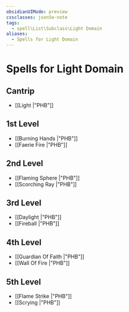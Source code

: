 ```yaml
---
obsidianUIMode: preview
cssclasses: json5e-note
tags:
  - spell\List\Subclass\Light Domain
aliases:
  - Spells for Light Domain
---
```

# Spells for Light Domain

## Cantrip

- [[Light \|"PHB"]] 

## 1st Level

- [[Burning Hands \|"PHB"]] 
- [[Faerie Fire \|"PHB"]] 

## 2nd Level

- [[Flaming Sphere \|"PHB"]] 
- [[Scorching Ray \|"PHB"]] 

## 3rd Level

- [[Daylight \|"PHB"]] 
- [[Fireball \|"PHB"]] 

## 4th Level

- [[Guardian Of Faith \|"PHB"]] 
- [[Wall Of Fire \|"PHB"]] 

## 5th Level

- [[Flame Strike \|"PHB"]] 
- [[Scrying \|"PHB"]]
